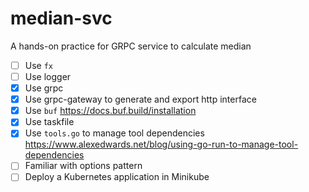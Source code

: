 # median-svc
A hands-on practice for GRPC service to calculate median

- [ ]  Use `fx`
- [ ]  Use logger
- [x]  Use grpc
- [x]  Use grpc-gateway to generate and export http interface
- [x]  Use `buf` https://docs.buf.build/installation
- [x]  Use taskfile
- [x]  Use `tools.go` to manage tool dependencies https://www.alexedwards.net/blog/using-go-run-to-manage-tool-dependencies
- [ ]  Familiar with options pattern
- [ ]  Deploy a Kubernetes application in Minikube
